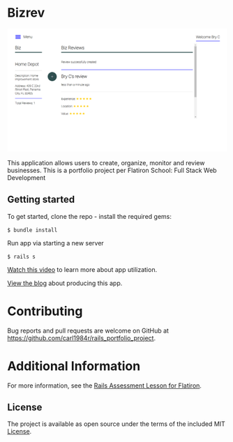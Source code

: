 # Bizrev

![](/public/screenshots/example.png)

This application allows users to create, organize, monitor and review businesses.  This is a portfolio project per Flatiron School: Full Stack Web Development

## Getting started

To get started, clone the repo - install the required gems:

```
$ bundle install
```

Run app via starting a new server

```
$ rails s
```

[Watch this video](url) to learn more about app utilization.

[View the blog](https://carl1984r.github.io/) about producing this app.

# Contributing
Bug reports and pull requests are welcome on GitHub at https://github.com/carl1984r/rails_portfolio_project.

# Additional Information

For more information, see the
[Rails Assessment Lesson for Flatiron](https://github.com/learn-co-students/rails-assessment-v-000).

## License

The project is available as open source under the terms of the included MIT
[License](https://github.com/carl1984r/rails_portfolio_project/blob/master/LICENSE).
